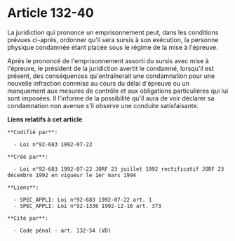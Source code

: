 # Article 132-40

La juridiction qui prononce un emprisonnement peut, dans les conditions prévues ci-après, ordonner qu'il sera sursis à son
exécution, la personne physique condamnée étant placée sous le régime de la mise à l'épreuve.

Après le prononcé de l'emprisonnement assorti du sursis avec mise à l'épreuve, le président de la juridiction avertit le
condamné, lorsqu'il est présent, des conséquences qu'entraînerait une condamnation pour une nouvelle infraction commise au
cours du délai d'épreuve ou un manquement aux mesures de contrôle et aux obligations particulières qui lui sont imposées. Il
l'informe de la possibilité qu'il aura de voir déclarer sa condamnation non avenue s'il observe une conduite satisfaisante.

**Liens relatifs à cet article**

	**Codifié par**:

	  - Loi n°92-683 1992-07-22

	**Créé par**:

	  - Loi n°92-683 1992-07-22 JORF 23 juillet 1992 rectificatif JORF 23 décembre 1992 en vigueur le 1er mars 1994

	**Liens**:

	  - SPEC_APPLI: Loi n°92-683 1992-07-22 art. 1
	  - SPEC_APPLI: Loi n°92-1336 1992-12-16 art. 373

	**Cité par**:

	  - Code pénal - art. 132-54 (VD)
